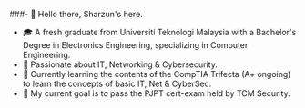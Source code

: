 ###- 👋 Hello there, Sharzun's here.
- 🎓 A fresh graduate from Universiti Teknologi Malaysia with a Bachelor's Degree in Electronics Engineering, specializing in Computer Engineering.
- 🔎 Passionate about IT, Networking & Cybersecurity.
- 🌱 Currently learning the contents of the CompTIA Trifecta (A+ ongoing) to learn the concepts of basic IT, Net & CyberSec.
- 🔮 My current goal is to pass the PJPT cert-exam held by TCM Security.

<!---
sharzun/sharzun is a ✨ special ✨ repository because its `README.md` (this file) appears on your GitHub profile.
You can click the Preview link to take a look at your changes.
--->
